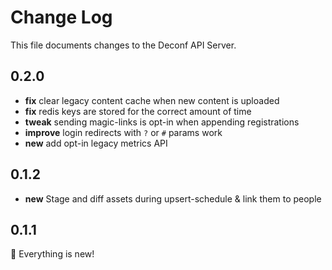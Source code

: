 # Change Log

This file documents changes to the Deconf API Server.

## 0.2.0

- **fix** clear legacy content cache when new content is uploaded
- **fix** redis keys are stored for the correct amount of time
- **tweak** sending magic-links is opt-in when appending registrations
- **improve** login redirects with `?` or `#` params work
- **new** add opt-in legacy metrics API

## 0.1.2

- **new** Stage and diff assets during upsert-schedule & link them to people

## 0.1.1

🎉 Everything is new!
